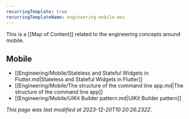```yaml
---
recurringTemplate: true
recurringTemplateName: engineering-mobile-moc
---
```


This is a [[Map of Content]] related to the engineering concepts around mobile.

## Mobile

- [[Engineering/Mobile/Stateless and Stateful Widgets in Flutter.md|Stateless and Stateful Widgets in Flutter]]
- [[Engineering/Mobile/The structure of the command line app.md|The structure of the command line app]]
- [[Engineering/Mobile/UIKit Builder pattern.md|UIKit Builder pattern]]


*This page was last modified at 2023-12-20T10:20:26.232Z*.
